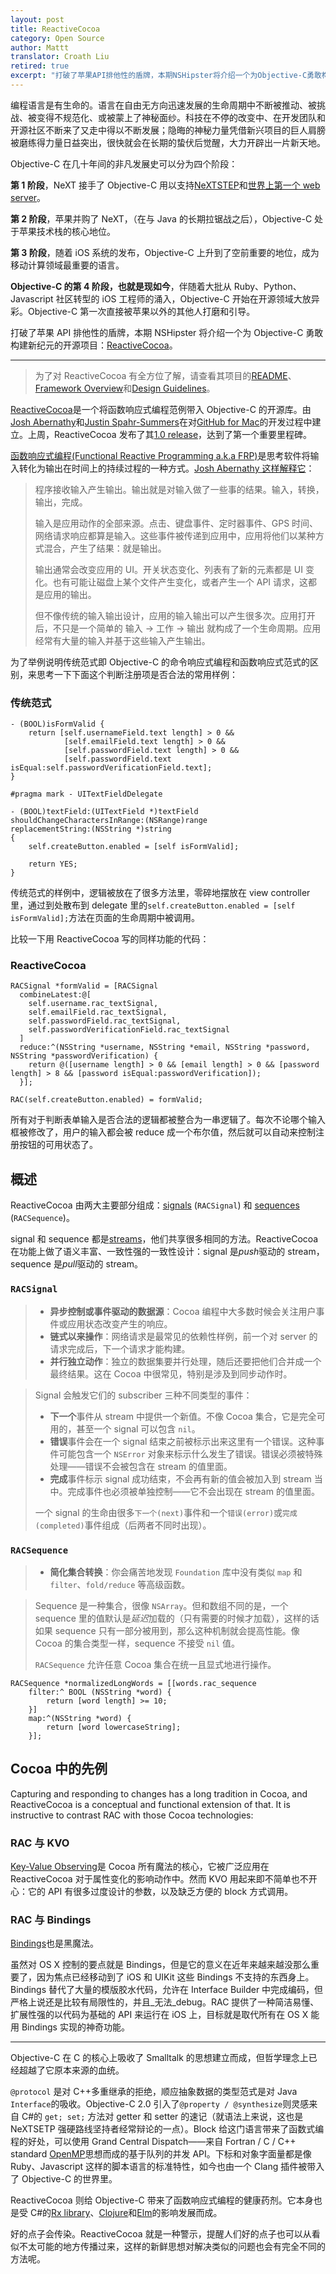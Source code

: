 ```yaml
---
layout: post
title: ReactiveCocoa
category: Open Source
author: Mattt
translator: Croath Liu
retired: true
excerpt: "打破了苹果API排他性的盾牌，本期NSHipster将介绍一个为Objective-C勇敢构建新纪元的开源项目：ReactiveCocoa"
---
```


编程语言是有生命的。语言在自由无方向迅速发展的生命周期中不断被推动、被挑战、被变得不规范化、或被蒙上了神秘面纱。科技在不停的改变中、在开发团队和开源社区不断来了又走中得以不断发展；隐晦的神秘力量凭借新兴项目的巨人肩膀被磨练得力量日益突出，很快就会在长期的蛰伏后觉醒，大力开辟出一片新天地。

Objective-C 在几十年间的非凡发展史可以分为四个阶段：

**第 1 阶段**，NeXT 接手了 Objective-C 用以支持[NeXTSTEP](https://en.wikipedia.org/wiki/NeXTSTEP)和[世界上第一个 web server](https://en.wikipedia.org/wiki/Web_server#History)。

**第 2 阶段**，苹果并购了 NeXT，（在与 Java 的长期拉锯战之后），Objective-C 处于苹果技术栈的核心地位。

**第 3 阶段**，随着 iOS 系统的发布，Objective-C 上升到了空前重要的地位，成为移动计算领域最重要的语言。

**Objective-C 的第 4 阶段，也就是现如今**，伴随着大批从 Ruby、Python、Javascript 社区转型的 iOS 工程师的涌入，Objective-C 开始在开源领域大放异彩。Objective-C 第一次直接被苹果以外的其他人打磨和引导。

打破了苹果 API 排他性的盾牌，本期 NSHipster 将介绍一个为 Objective-C 勇敢构建新纪元的开源项目：[ReactiveCocoa](https://github.com/ReactiveCocoa/ReactiveCocoa)。

---

> 为了对 ReactiveCocoa 有全方位了解，请查看其项目的[README](https://github.com/ReactiveCocoa/ReactiveCocoa/blob/master/README.md)、[Framework Overview](https://github.com/ReactiveCocoa/ReactiveCocoa/blob/master/Documentation/FrameworkOverview.md)和[Design Guidelines](https://github.com/ReactiveCocoa/ReactiveCocoa/blob/master/Documentation/DesignGuidelines.md)。

[ReactiveCocoa](https://github.com/ReactiveCocoa/ReactiveCocoa)是一个将函数响应式编程范例带入 Objective-C 的开源库。由[Josh Abernathy](https://github.com/joshaber)和[Justin Spahr-Summers](https://github.com/jspahrsummers)在对[GitHub for Mac](http://mac.github.com)的开发过程中建立。上周，ReactiveCocoa 发布了其[1.0 release](https://github.com/ReactiveCocoa/ReactiveCocoa/tree/v1.0.0)，达到了第一个重要里程碑。

[函数响应式编程(Functional Reactive Programming a.k.a FRP)](https://en.wikipedia.org/wiki/Functional_reactive_programming)是思考软件将输入转化为输出在时间上的持续过程的一种方式。[Josh Abernathy 这样解释它](http://blog.maybeapps.com/post/42894317939/input-and-output)：

> 程序接收输入产生输出。输出就是对输入做了一些事的结果。输入，转换，输出，完成。
>
> 输入是应用动作的全部来源。点击、键盘事件、定时器事件、GPS 时间、网络请求响应都算是输入。这些事件被传递到应用中，应用将他们以某种方式混合，产生了结果：就是输出。
>
> 输出通常会改变应用的 UI。开关状态变化、列表有了新的元素都是 UI 变化。也有可能让磁盘上某个文件产生变化，或者产生一个 API 请求，这都是应用的输出。
>
> 但不像传统的输入输出设计，应用的输入输出可以产生很多次。应用打开后，不只是一个简单的 输入 → 工作 → 输出 就构成了一个生命周期。应用经常有大量的输入并基于这些输入产生输出。

为了举例说明传统范式即 Objective-C 的命令响应式编程和函数响应式范式的区别，来思考一下下面这个判断注册项是否合法的常用样例：

### 传统范式

```objc
- (BOOL)isFormValid {
    return [self.usernameField.text length] > 0 &&
            [self.emailField.text length] > 0 &&
            [self.passwordField.text length] > 0 &&
            [self.passwordField.text isEqual:self.passwordVerificationField.text];
}

#pragma mark - UITextFieldDelegate

- (BOOL)textField:(UITextField *)textField
shouldChangeCharactersInRange:(NSRange)range
replacementString:(NSString *)string
{
    self.createButton.enabled = [self isFormValid];

    return YES;
}
```

传统范式的样例中，逻辑被放在了很多方法里，零碎地摆放在 view controller 里，通过到处散布到 delegate 里的`self.createButton.enabled = [self isFormValid];`方法在页面的生命周期中被调用。

比较一下用 ReactiveCocoa 写的同样功能的代码：

### ReactiveCocoa

```objc
RACSignal *formValid = [RACSignal
  combineLatest:@[
    self.username.rac_textSignal,
    self.emailField.rac_textSignal,
    self.passwordField.rac_textSignal,
    self.passwordVerificationField.rac_textSignal
  ]
  reduce:^(NSString *username, NSString *email, NSString *password, NSString *passwordVerification) {
    return @([username length] > 0 && [email length] > 0 && [password length] > 8 && [password isEqual:passwordVerification]);
  }];

RAC(self.createButton.enabled) = formValid;
```

所有对于判断表单输入是否合法的逻辑都被整合为一串逻辑了。每次不论哪个输入框被修改了，用户的输入都会被 reduce 成一个布尔值，然后就可以自动来控制注册按钮的可用状态了。

## 概述

ReactiveCocoa 由两大主要部分组成：[signals](https://github.com/ReactiveCocoa/ReactiveCocoa/blob/master/Documentation/FrameworkOverview.md#signals) (`RACSignal`) 和 [sequences](https://github.com/ReactiveCocoa/ReactiveCocoa/blob/master/Documentation/FrameworkOverview.md#sequences) (`RACSequence`)。

signal 和 sequence 都是[streams](https://github.com/ReactiveCocoa/ReactiveCocoa/blob/master/Documentation/FrameworkOverview.md#streams)，他们共享很多相同的方法。ReactiveCocoa 在功能上做了语义丰富、一致性强的一致性设计：signal 是*push*驱动的 stream，sequence 是*pull*驱动的 stream。

### `RACSignal`

> - **异步控制或事件驱动的数据源**：Cocoa 编程中大多数时候会关注用户事件或应用状态改变产生的响应。
> - **链式以来操作**：网络请求是最常见的依赖性样例，前一个对 server 的请求完成后，下一个请求才能构建。
> - **并行独立动作**：独立的数据集要并行处理，随后还要把他们合并成一个最终结果。这在 Cocoa 中很常见，特别是涉及到同步动作时。

> Signal 会触发它们的 subscriber 三种不同类型的事件：
>
> - **下一个**事件从 stream 中提供一个新值。不像 Cocoa 集合，它是完全可用的，甚至一个 signal 可以包含 `nil`。
> - **错误**事件会在一个 signal 结束之前被标示出来这里有一个错误。这种事件可能包含一个 `NSError` 对象来标示什么发生了错误。错误必须被特殊处理——错误不会被包含在 stream 的值里面。
> - **完成**事件标示 signal 成功结束，不会再有新的值会被加入到 stream 当中。完成事件也必须被单独控制——它不会出现在 stream 的值里面。
>
> 一个 signal 的生命由很多`下一个(next)`事件和一个`错误(error)`或`完成(completed)`事件组成（后两者不同时出现）。

### `RACSequence`

> - **简化集合转换**：你会痛苦地发现 `Foundation` 库中没有类似 `map` 和 `filter`、`fold/reduce` 等高级函数。

> Sequence 是一种集合，很像 `NSArray`。但和数组不同的是，一个 sequence 里的值默认是*延迟*加载的（只有需要的时候才加载），这样的话如果 sequence 只有一部分被用到，那么这种机制就会提高性能。像 Cocoa 的集合类型一样，sequence 不接受 `nil` 值。
>
> `RACSequence` 允许任意 Cocoa 集合在统一且显式地进行操作。

```objc
RACSequence *normalizedLongWords = [[words.rac_sequence
    filter:^ BOOL (NSString *word) {
        return [word length] >= 10;
    }]
    map:^(NSString *word) {
        return [word lowercaseString];
    }];
```

## Cocoa 中的先例

Capturing and responding to changes has a long tradition in Cocoa, and ReactiveCocoa is a conceptual and functional extension of that. It is instructive to contrast RAC with those Cocoa technologies:

### RAC 与 KVO

[Key-Value Observing](https://developer.apple.com/library/mac/#documentation/Cocoa/Conceptual/KeyValueObserving/KeyValueObserving.html)是 Cocoa 所有魔法的核心，它被广泛应用在 ReactiveCocoa 对于属性变化的影响动作中。然而 KVO 用起来即不简单也不开心：它的 API 有很多过度设计的参数，以及缺乏方便的 block 方式调用。

### RAC 与 Bindings

[Bindings](https://developer.apple.com/library/mac/#documentation/Cocoa/Conceptual/CocoaBindings/CocoaBindings.html)也是黑魔法。

虽然对 OS X 控制的要点就是 Bindings，但是它的意义在近年来越来越没那么重要了，因为焦点已经移动到了 iOS 和 UIKit 这些 Bindings 不支持的东西身上。Bindings 替代了大量的模版胶水代码，允许在 Interface Builder 中完成编码，但严格上说还是比较有局限性的，并且\_无法\_debug。RAC 提供了一种简洁易懂、扩展性强的以代码为基础的 API 来运行在 iOS 上，目标就是取代所有在 OS X 能用 Bindings 实现的神奇功能。

---

Objective-C 在 C 的核心上吸收了 Smalltalk 的思想建立而成，但哲学理念上已经超越了它原本来源的血统。

`@protocol` 是对 C++多重继承的拒绝，顺应抽象数据的类型范式是对 Java `Interface`的吸收。Objective-C 2.0 引入了`@property / @synthesize`则灵感来自 C#的 `get; set;` 方法对 getter 和 setter 的速记（就语法上来说，这也是 NeXTSETP 强硬路线坚持者经常辩论的一点）。Block 给这门语言带来了函数式编程的好处，可以使用 Grand Central Dispatch——来自 Fortran / C / C++ standard [OpenMP](https://en.wikipedia.org/wiki/OpenMP)思想而成的基于队列的并发 API。下标和对象字面量都是像 Ruby、Javascript 这样的脚本语言的标准特性，如今也由一个 Clang 插件被带入了 Objective-C 的世界里。

ReactiveCocoa 则给 Objective-C 带来了函数响应式编程的健康药剂。它本身也是受 C#的[Rx library](http://msdn.microsoft.com/en-us/data/gg577609.aspx)、[Clojure](https://en.wikipedia.org/wiki/Clojure)和[Elm][2]的影响发展而成。

好的点子会传染。ReactiveCocoa 就是一种警示，提醒人们好的点子也可以从看似不太可能的地方传播过来，这样的新鲜思想对解决类似的问题也会有完全不同的方法呢。

[1]: https://en.wikipedia.org/wiki/State_(computer_science)#Program_state
[2]: https://en.wikipedia.org/wiki/Elm_(programming_language)
